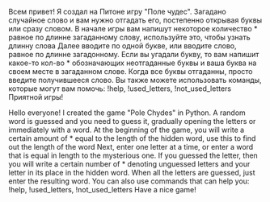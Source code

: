 Всем привет!
Я создал на Питоне игру "Поле чудес".
Загадано случайное слово и вам нужно отгадать его, постепенно открывая буквы или сразу словом.
В начале игры вам напишут некоторое количество * равное по длинне загаданному слову, используйте это, чтобы узнать длинну слова
Далее вводите по одной букве, или вводите слово, равное по длинне загадонному.
Если вы угадали букву, то вам напишит какое-то кол-во * обозначающих неотгаданные буквы и ваша буква на своем месте в загаданном слове.
Когда все буквы отгаданны, просто введите получившееся слово.
Вы также можете использовать команды, которые могут вам помочь: !help, !used_letters, !not_used_letters
Приятной игры!

Hello everyone!
I created the game "Pole Chydes" in Python.
A random word is guessed and you need to guess it, gradually opening the letters or immediately with a word.
At the beginning of the game, you will write a certain amount of * equal to the length of the hidden word, use this to find out the length of the word
Next, enter one letter at a time, or enter a word that is equal in length to the mysterious one.
If you guessed the letter, then you will write a certain number of * denoting unguessed letters and your letter in its place in the hidden word.
When all the letters are guessed, just enter the resulting word.
You can also use commands that can help you: !help, !used_letters, !not_used_letters
Have a nice game!
